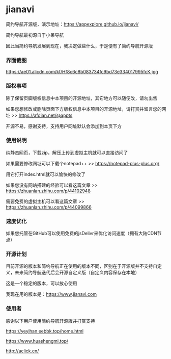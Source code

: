 # jianavi

简约导航开源版，演示地址：https://appexplore.github.io/jianavi/

简约导航最初源自于小呆导航

因此当简约导航发展到现在，我决定做些什么，于是便有了简约导航开源版

### 界面截图

https://ae01.alicdn.com/kf/Hf8c6c8b083734fc9bd73e334017995fcK.jpg

### 版权事项

除了保留页脚版权信息中本项目的开源地址，其它地方可以随便改，请勿出售

如果您想修改或删除页面下方版权信息中本项目的开源地址，请打赏并留言您的网址 >> https://afdian.net/@appts

开源不易，感谢支持，支持用户网址默认会添加到本页下方

### 使用说明

纯静态网页，下载zip，解压上传到虚拟主机就可以直接访问了

如果需要修改网址可以下载个notepad++ >> https://notepad-plus-plus.org/

用它打开index.html就可以愉快的修改了

如果您没有网站搭建的经验可以看这篇文章 >> https://zhuanlan.zhihu.com/p/44102948

需要免费的虚拟主机可以看这篇文章 >> https://zhuanlan.zhihu.com/p/44099866

### 速度优化

如果您托管在GitHub可以使用免费的jsDelivr来优化访问速度（拥有大陆CDN节点）

### 开源计划

目前开源的版本和简约导航正在使用的版本不同，区别在于开源版并不支持自定义，未来简约导航迭代后会开源自定义版（自定义内容保存在本地）

这是一个稳定的版本，可以放心使用

我现在用的版本是：https://www.jianavi.com

### 使用者

感谢以下用户使用简约导航开源版并打赏支持

https://yeyihan.eebbk.top/home.html

https://www.huashengmi.top/

http://aclick.cn/


